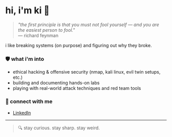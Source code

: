 # hi, i'm ki 👋

> *"the first principle is that you must not fool yourself — and you are the easiest person to fool."*  
> — richard feynman

i like breaking systems (on purpose) and figuring out why they broke.

### 🛡️ what i'm into
- ethical hacking & offensive security (nmap, kali linux, evil twin setups, etc.)
- building and documenting hands-on labs
- playing with real-world attack techniques and red team tools

### 🤝 connect with me
- [LinkedIn](https://www.linkedin.com/in/ki-antic)

---

> 🔍 stay curious. stay sharp. stay weird.
